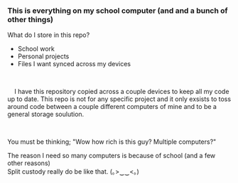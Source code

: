 ### This is everything on my school computer (and and a bunch of other things)

What do I store in this repo?

- School work
- Personal projects
- Files I want synced across my devices

<br>

&nbsp;&nbsp;&nbsp;&nbsp;I have this repository copied across a couple devices to keep all my code up to date. This repo is not for any specific project and it only exsists to toss around code between a couple different computers of mine and to be a general storage soulution.

<br>

You must be thinking; "Wow how rich is this guy? Multiple computers?"

The reason I need so many computers is because of school (and a few other reasons)<br>
Split custody really do be like that. (｡>‿‿<｡)
